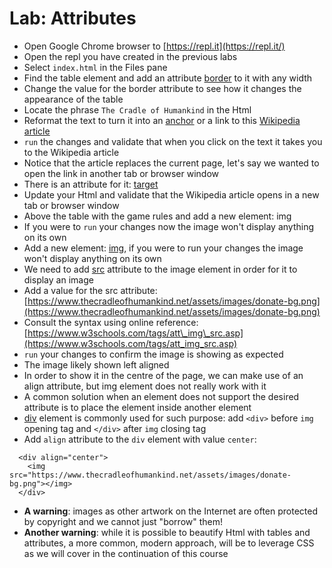 # Lab: Attributes

* Open Google Chrome browser to [https://repl.it](https://repl.it/)
* Open the repl you have created in the previous labs
* Select `index.html` in the Files pane
* Find the table element and add an attribute [border](https://www.w3resource.com/html/attributes/html-border-attribute.php) to it with any width
* Change the value for the border attribute to see how it changes the appearance of the table
* Locate the phrase `The Cradle of Humankind` in the Html
* Reformat the text to turn it into an [anchor](https://www.w3schools.com/tags/tag_a.asp) or a link to this [Wikipedia article](https://en.wikipedia.org/wiki/Cradle_of_Humankind)
* `run` the changes and validate that when you click on the text it takes you to the Wikipedia article
* Notice that the article replaces the current page, let's say we wanted to open the link in another tab or browser window
* There is an attribute for it: [target](https://www.w3schools.com/tags/att_a_target.asp)
* Update your Html and validate that the Wikipedia article opens in a new tab or browser window
* Above the table with the game rules and add a new element: img
* If you were to `run` your changes now the image won't display anything on its own
* Add a new element: [img](https://www.w3schools.com/tags/tag_img.asp), if you were to run your changes the image won't display anything on its own
* We need to add [src](https://www.w3schools.com/tags/att_src.asp) attribute to the image element in order for it to display an image
* Add a value for the src attribute: [https://www.thecradleofhumankind.net/assets/images/donate-bg.png](https://www.thecradleofhumankind.net/assets/images/donate-bg.png)
* Consult the syntax using online reference: [https://www.w3schools.com/tags/att\_img\_src.asp](https://www.w3schools.com/tags/att_img_src.asp)
* `run` your changes to confirm the image is showing as expected
* The image likely shown left aligned
* In order to show it in the centre of the page, we can make use of an align attribute, but img element does not really work with it
* A common solution when an element does not support the desired attribute is to place the element inside another element
* [div](https://www.w3schools.com/tags/att_div_align.asp) element is commonly used for such purpose: add `<div>` before `img` opening tag and `</div>` after `img` closing tag
* Add `align` attribute to the `div` element with value `center`:

```
  <div align="center">
    <img src="https://www.thecradleofhumankind.net/assets/images/donate-bg.png"></img>
  </div>
```

* **A warning**: images as other artwork on the Internet are often protected by copyright and we cannot just "borrow" them!
* **Another warning**: while it is possible to beautify Html with tables and attributes, a more common, modern approach, will be to leverage CSS as we will cover in the continuation of this course



